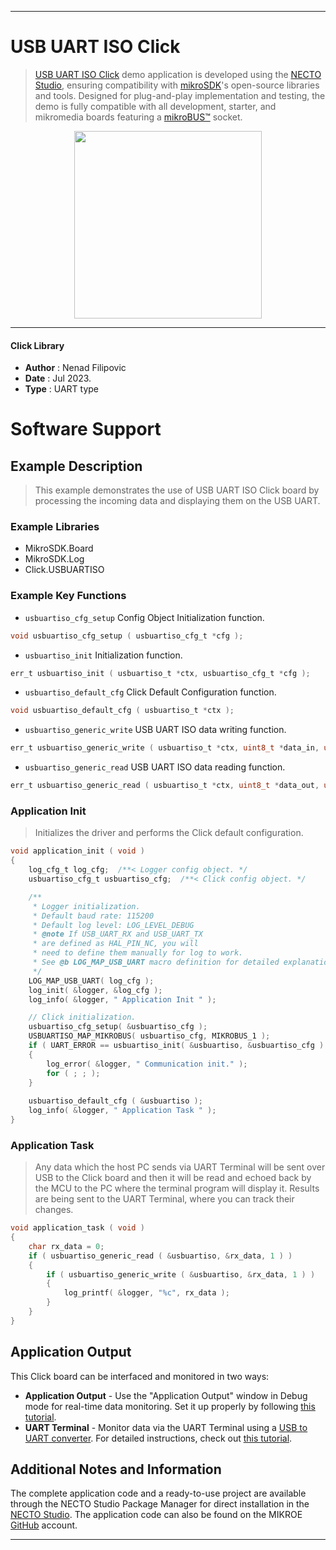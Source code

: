 
---
# USB UART ISO Click

> [USB UART ISO Click](https://www.mikroe.com/?pid_product=MIKROE-5815) demo application is developed using
the [NECTO Studio](https://www.mikroe.com/necto), ensuring compatibility with [mikroSDK](https://www.mikroe.com/mikrosdk)'s
open-source libraries and tools. Designed for plug-and-play implementation and testing, the demo is fully compatible with
all development, starter, and mikromedia boards featuring a [mikroBUS&trade;](https://www.mikroe.com/mikrobus) socket.

<p align="center">
  <img src="https://www.mikroe.com/?pid_product=MIKROE-5815&image=1" height=300px>
</p>

---

#### Click Library

- **Author**        : Nenad Filipovic
- **Date**          : Jul 2023.
- **Type**          : UART type

# Software Support

## Example Description

> This example demonstrates the use of USB UART ISO Click board by processing
> the incoming data and displaying them on the USB UART.

### Example Libraries

- MikroSDK.Board
- MikroSDK.Log
- Click.USBUARTISO

### Example Key Functions

- `usbuartiso_cfg_setup` Config Object Initialization function.
```c
void usbuartiso_cfg_setup ( usbuartiso_cfg_t *cfg );
```

- `usbuartiso_init` Initialization function.
```c
err_t usbuartiso_init ( usbuartiso_t *ctx, usbuartiso_cfg_t *cfg );
```

- `usbuartiso_default_cfg` Click Default Configuration function.
```c
void usbuartiso_default_cfg ( usbuartiso_t *ctx );
```

- `usbuartiso_generic_write` USB UART ISO data writing function.
```c
err_t usbuartiso_generic_write ( usbuartiso_t *ctx, uint8_t *data_in, uint16_t len );
```

- `usbuartiso_generic_read` USB UART ISO data reading function.
```c
err_t usbuartiso_generic_read ( usbuartiso_t *ctx, uint8_t *data_out, uint16_t len );
```

### Application Init

> Initializes the driver and performs the Click default configuration.

```c
void application_init ( void ) 
{
    log_cfg_t log_cfg;  /**< Logger config object. */
    usbuartiso_cfg_t usbuartiso_cfg;  /**< Click config object. */

    /** 
     * Logger initialization.
     * Default baud rate: 115200
     * Default log level: LOG_LEVEL_DEBUG
     * @note If USB_UART_RX and USB_UART_TX 
     * are defined as HAL_PIN_NC, you will 
     * need to define them manually for log to work. 
     * See @b LOG_MAP_USB_UART macro definition for detailed explanation.
     */
    LOG_MAP_USB_UART( log_cfg );
    log_init( &logger, &log_cfg );
    log_info( &logger, " Application Init " );

    // Click initialization.
    usbuartiso_cfg_setup( &usbuartiso_cfg );
    USBUARTISO_MAP_MIKROBUS( usbuartiso_cfg, MIKROBUS_1 );
    if ( UART_ERROR == usbuartiso_init( &usbuartiso, &usbuartiso_cfg ) ) 
    {
        log_error( &logger, " Communication init." );
        for ( ; ; );
    }
    
    usbuartiso_default_cfg ( &usbuartiso );
    log_info( &logger, " Application Task " );
}
```

### Application Task

> Any data which the host PC sends via UART Terminal
> will be sent over USB to the Click board and then it will be read and 
> echoed back by the MCU to the PC where the terminal program will display it.
> Results are being sent to the UART Terminal, where you can track their changes.

```c
void application_task ( void ) 
{
    char rx_data = 0;
    if ( usbuartiso_generic_read ( &usbuartiso, &rx_data, 1 ) )
    {
        if ( usbuartiso_generic_write ( &usbuartiso, &rx_data, 1 ) )
        {
            log_printf( &logger, "%c", rx_data );
        }
    }
}
```

## Application Output

This Click board can be interfaced and monitored in two ways:
- **Application Output** - Use the "Application Output" window in Debug mode for real-time data monitoring.
Set it up properly by following [this tutorial](https://www.youtube.com/watch?v=ta5yyk1Woy4).
- **UART Terminal** - Monitor data via the UART Terminal using
a [USB to UART converter](https://www.mikroe.com/click/interface/usb?interface*=uart,uart). For detailed instructions,
check out [this tutorial](https://help.mikroe.com/necto/v2/Getting%20Started/Tools/UARTTerminalTool).

## Additional Notes and Information

The complete application code and a ready-to-use project are available through the NECTO Studio Package Manager for 
direct installation in the [NECTO Studio](https://www.mikroe.com/necto). The application code can also be found on
the MIKROE [GitHub](https://github.com/MikroElektronika/mikrosdk_click_v2) account.

---
